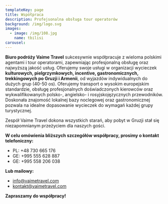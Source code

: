```yaml
---
templateKey: page
title: Współpraca
description: Profejsonalna obsługa tour operatorów
background: /img/logo.svg
images:
  - image: /img/108.jpg
    name: tbilisi
carousel:
---
```


**Biuro podróży Vaime Travel** sukcesywnie współpracuje z wieloma polskimi agentami i tour operatorami, zapewniając profesjonalną obsługę oraz najwyższą jakość usług. Oferujemy swoje usługi w organizacji wycieczek **kulturowych, pielgrzymkowych, incentive, gastronomicznych, trekkingowych po Gruzji i Armenii**, od wyjazdów indywidualnych do dużych grup (40-50 os).  Oferujemy transport o wysokim europejskim standardzie, obsługę profesjonalnych doświadczonych kierowców oraz wykwalifikowanych polsko-, angielsko- i rosyjskojęzycznych przewodników. Doskonała znajomość lokalnej bazy noclegowej oraz gastronomicznej pozwala na idealne dopasowanie wycieczek do wymagań każdej grupy turystycznej.

Zespół Vaime Travel dokona wszystkich starań, aby pobyt w Gruzji stał się niezapomnianym przeżyciem dla naszych gości.


**W celu omówienia bliższych szczegółów współpracy, prosimy o kontakt telefoniczny:**
* PL: +48 730 665 176
* GE: +995 555 628 887
* GE: +995 558 206 038

**Lub mailowy:**
* info@vaimetravel.com
* kontakt@vaimetravel.com

**Zapraszamy do współpracy!**

